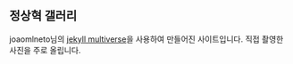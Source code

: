 ## 정상혁 갤러리

joaomlneto님의 [jekyll multiverse](https://github.com/joaomlneto/jekyll-multiverse-templat)을 사용하여 만들어진 사이트입니다. 직접 촬영한 사진을 주로 올립니다.
